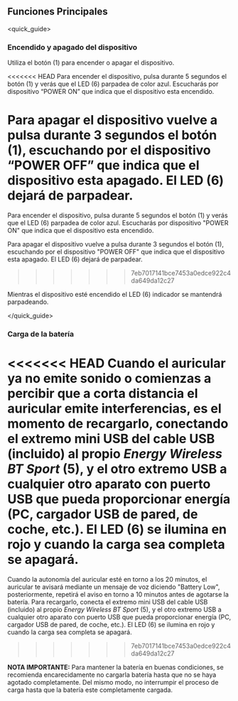 ## Funciones Principales
<quick_guide>
### Encendido y apagado del dispositivo

Utiliza el botón (1) para encender o apagar el dispositivo.

<<<<<<< HEAD
Para encender el dispositivo, pulsa durante 5 segundos el botón (1) y verás que el LED (6) parpadea de color azul. Escucharás por dispositivo “POWER ON” que indica que el dispositivo esta encendido. 

Para apagar el dispositivo vuelve a pulsa durante 3 segundos el botón (1), escuchando por el dispositivo “POWER OFF” que indica que el dispositivo esta apagado. El LED  (6) dejará de parpadear. 
=======
Para encender el dispositivo, pulsa durante 5 segundos el botón (1) y verás que el LED (6) parpadea de color azul. Escucharás por dispositivo "POWER ON" que indica que el dispositivo esta encendido. 

Para apagar el dispositivo vuelve a pulsa durante 3 segundos el botón (1), escuchando por el dispositivo "POWER OFF" que indica que el dispositivo esta apagado. El LED (6) dejará de parpadear. 
>>>>>>> 7eb7017141bce7453a0edce922c4da649da12c27

Mientras el dispositivo esté encendido el LED (6) indicador se mantendrá parpadeando.

</quick_guide>

### Carga de la batería

<<<<<<< HEAD
Cuando el auricular ya no emite sonido o comienzas a percibir que a corta distancia el auricular emite interferencias, es el momento de recargarlo, conectando el extremo mini USB del cable USB (incluido) al propio *Energy Wireless BT Sport* (5), y el otro extremo USB a cualquier otro aparato con puerto USB que pueda proporcionar energía (PC, cargador USB de pared, de coche, etc.). El LED (6) se ilumina en rojo y cuando la carga sea completa se apagará.
=======
Cuando la autonomía del auricular esté en torno a los 20 minutos, el auricular te avisará mediante un mensaje de voz diciendo "Battery Low", posteriormente, repetirá el aviso en torno a 10 minutos antes de agotarse la batería. Para recargarlo, conecta el extremo mini USB del cable USB (incluido) al propio *Energy Wireless BT Sport* (5), y el otro extremo USB a cualquier otro aparato con puerto USB que pueda proporcionar energía (PC, cargador USB de pared, de coche, etc.). El LED (6) se ilumina en rojo y cuando la carga sea completa se apagará.
>>>>>>> 7eb7017141bce7453a0edce922c4da649da12c27

**NOTA IMPORTANTE:** Para mantener la batería en buenas condiciones, se recomienda encarecidamente no cargarla batería hasta que no se haya agotado completamente. Del mismo modo, no interrumpir el proceso de carga hasta que la batería este completamente cargada.
